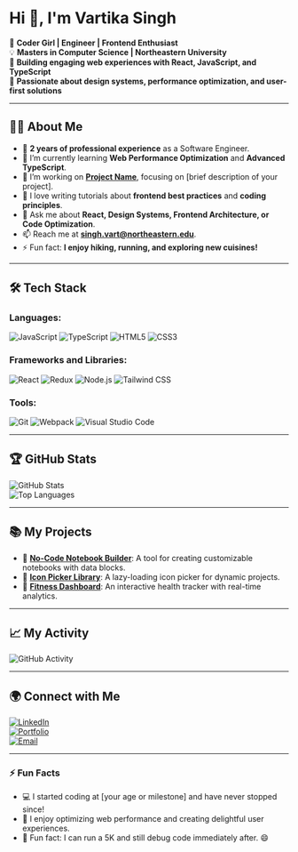 # Hi 👋, I'm Vartika Singh

🌟 **Coder Girl | Engineer | Frontend Enthusiast**  
💡 **Masters in Computer Science | Northeastern University**  
🚀 **Building engaging web experiences with React, JavaScript, and TypeScript**  
🎨 **Passionate about design systems, performance optimization, and user-first solutions**  

---

## 👩‍💻 About Me
- 🏢 **2 years of professional experience** as a Software Engineer.
- 🌱 I’m currently learning **Web Performance Optimization** and **Advanced TypeScript**.
- 💼 I’m working on **[Project Name](#)**, focusing on [brief description of your project].
- 📝 I love writing tutorials about **frontend best practices** and **coding principles**.
- 💬 Ask me about **React, Design Systems, Frontend Architecture, or Code Optimization**.
- 📫 Reach me at **[singh.vart@northeastern.edu](mailto:singh.vart@northeastern.edu)**.
- ⚡ Fun fact: **I enjoy hiking, running, and exploring new cuisines!**

---

## 🛠️ Tech Stack
### Languages:
![JavaScript](https://img.shields.io/badge/-JavaScript-333333?style=flat&logo=javascript) 
![TypeScript](https://img.shields.io/badge/-TypeScript-333333?style=flat&logo=typescript) 
![HTML5](https://img.shields.io/badge/-HTML5-333333?style=flat&logo=html5) 
![CSS3](https://img.shields.io/badge/-CSS3-333333?style=flat&logo=css3)  
### Frameworks and Libraries:
![React](https://img.shields.io/badge/-React-333333?style=flat&logo=react) 
![Redux](https://img.shields.io/badge/-Redux-333333?style=flat&logo=redux) 
![Node.js](https://img.shields.io/badge/-Node.js-333333?style=flat&logo=node.js) 
![Tailwind CSS](https://img.shields.io/badge/-TailwindCSS-333333?style=flat&logo=tailwind-css)  
### Tools:
![Git](https://img.shields.io/badge/-Git-333333?style=flat&logo=git) 
![Webpack](https://img.shields.io/badge/-Webpack-333333?style=flat&logo=webpack) 
![Visual Studio Code](https://img.shields.io/badge/-VS%20Code-333333?style=flat&logo=visual-studio-code)

---

## 🏆 GitHub Stats
![GitHub Stats](https://github-readme-stats.vercel.app/api?username=YOUR_USERNAME&show_icons=true&theme=radical)  
![Top Languages](https://github-readme-stats.vercel.app/api/top-langs/?username=YOUR_USERNAME&layout=compact&theme=radical)  

---

## 📚 My Projects
- 🚀 [**No-Code Notebook Builder**](#): A tool for creating customizable notebooks with data blocks.
- 🎨 [**Icon Picker Library**](#): A lazy-loading icon picker for dynamic projects.
- 🌟 [**Fitness Dashboard**](#): An interactive health tracker with real-time analytics.

---

## 📈 My Activity
![GitHub Activity](https://github-readme-activity-graph.vercel.app/graph?username=YOUR_USERNAME&theme=react-dark)  

---

## 🌍 Connect with Me
[![LinkedIn](https://img.shields.io/badge/-LinkedIn-0077B5?style=flat&logo=linkedin&logoColor=white)](https://www.linkedin.com/in/your-profile)  
[![Portfolio](https://img.shields.io/badge/-Portfolio-333333?style=flat&logo=web&logoColor=white)](https://your-portfolio-link.com)  
[![Email](https://img.shields.io/badge/-Email-D14836?style=flat&logo=gmail&logoColor=white)](mailto:singh.vart@northeastern.edu)  

---

### ⚡ Fun Facts
- 💻 I started coding at [your age or milestone] and have never stopped since!
- 🌟 I enjoy optimizing web performance and creating delightful user experiences.
- 🎉 Fun fact: I can run a 5K and still debug code immediately after. 😄
